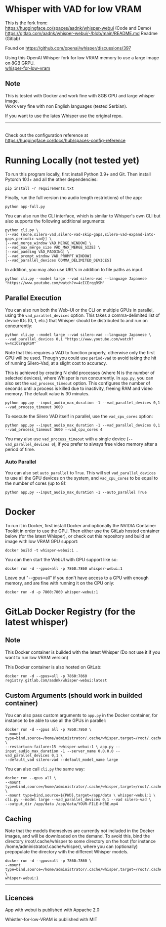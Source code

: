 # Whisper with VAD for low VRAM

This is the fork from:\
https://huggingface.co/spaces/aadnk/whisper-webui (Code and Demo)\
https://gitlab.com/aadnk/whisper-webui/-/blob/main/README.md Readme (Gitlab) 

Found on https://github.com/openai/whisper/discussions/397

Using this OpenAI Whisper fork for low VRAM memory to use a large image on 8GB GRPU.\
[whisper-for-low-vram](https://github.com/ProjectEGU/whisper-for-low-vram/tree/main/whisper) 

## Note
This is tested with Docker and work fine with 8GB GPU and large whisper image.\
Work very fine with non English languages (tested Serbian).

If you want to use the lates Whisper use the original repo.

---
\
Check out the configuration reference at https://huggingface.co/docs/hub/spaces-config-reference

# Running Locally (not tested yet)

To run this program locally, first install Python 3.9+ and Git. Then install Pytorch 10.1+ and all the other dependencies:
```
pip install -r requirements.txt
```

Finally, run the full version (no audio length restrictions) of the app:
```
python app-full.py
```

You can also run the CLI interface, which is similar to Whisper's own CLI but also supports the following additional arguments:
```
python cli.py \
[--vad {none,silero-vad,silero-vad-skip-gaps,silero-vad-expand-into-gaps,periodic-vad}] \
[--vad_merge_window VAD_MERGE_WINDOW] \
[--vad_max_merge_size VAD_MAX_MERGE_SIZE] \
[--vad_padding VAD_PADDING] \
[--vad_prompt_window VAD_PROMPT_WINDOW]
[--vad_parallel_devices COMMA_DELIMITED_DEVICES]
```
In addition, you may also use URL's in addition to file paths as input.
```
python cli.py --model large --vad silero-vad --language Japanese "https://www.youtube.com/watch?v=4cICErqqRSM"
```

## Parallel Execution

You can also run both the Web-UI or the CLI on multiple GPUs in parallel, using the `vad_parallel_devices` option. This takes a comma-delimited list of 
device IDs (0, 1, etc.) that Whisper should be distributed to and run on concurrently:
```
python cli.py --model large --vad silero-vad --language Japanese \
--vad_parallel_devices 0,1 "https://www.youtube.com/watch?v=4cICErqqRSM"
```

Note that this requires a VAD to function properly, otherwise only the first GPU will be used. Though you could use `period-vad` to avoid taking the hit
of running Silero-Vad, at a slight cost to accuracy.

This is achieved by creating N child processes (where N is the number of selected devices), where Whisper is run concurrently. In `app.py`, you can also 
set the `vad_process_timeout` option. This configures the number of seconds until a process is killed due to inactivity, freeing RAM and video memory. 
The default value is 30 minutes.

```
python app.py --input_audio_max_duration -1 --vad_parallel_devices 0,1 --vad_process_timeout 3600
```

To execute the Silero VAD itself in parallel, use the `vad_cpu_cores` option:
```
python app.py --input_audio_max_duration -1 --vad_parallel_devices 0,1 --vad_process_timeout 3600 --vad_cpu_cores 4
```

You may also use `vad_process_timeout` with a single device (`--vad_parallel_devices 0`), if you prefer to always free video memory after a period of time.

### Auto Parallel

You can also set `auto_parallel` to `True`. This will set `vad_parallel_devices` to use all the GPU devices on the system, and `vad_cpu_cores` to be equal to the number of
cores (up to 8):
```
python app.py --input_audio_max_duration -1 --auto_parallel True
```

# Docker

To run it in Docker, first install Docker and optionally the NVIDIA Container Toolkit in order to use the GPU. 
Then either use the GitLab hosted container below (for the latest Whisper), or check out this repository and build an image with low VRAM GPU support:
```
docker build -t whisper-webui:1 .
```

You can then start the WebUI with GPU support like so:
```
docker run -d --gpus=all -p 7860:7860 whisper-webui:1
```

Leave out "--gpus=all" if you don't have access to a GPU with enough memory, and are fine with running it on the CPU only:
```
docker run -d -p 7860:7860 whisper-webui:1
```

# GitLab Docker Registry (for the latest whisper)

## Note

This Docker container is builded with the latest Whisper (Do not use it if you want to run low VRAM version)

This Docker container is also hosted on GitLab:

```
docker run -d --gpus=all -p 7860:7860 registry.gitlab.com/aadnk/whisper-webui:latest
```

## Custom Arguments (should work in builded container)

You can also pass custom arguments to `app.py` in the Docker container, for instance to be able to use all the GPUs in parallel:
```
docker run -d --gpus all -p 7860:7860 \
--mount type=bind,source=/home/administrator/.cache/whisper,target=/root/.cache/whisper \
--restart=on-failure:15 rwhisper-webui:1 \ app.py --input_audio_max_duration -1 --server_name 0.0.0.0 --vad_parallel_devices 0,1 \
--default_vad silero-vad --default_model_name large
```

You can also call `cli.py` the same way:
```
docker run --gpus all \
--mount type=bind,source=/home/administrator/.cache/whisper,target=/root/.cache/whisper \
--mount type=bind,source=${PWD},target=/app/data \ whisper-webui:1 \
cli.py --model large --vad_parallel_devices 0,1 --vad silero-vad \
--output_dir /app/data /app/data/YOUR-FILE-HERE.mp4
```

## Caching

Note that the models themselves are currently not included in the Docker images, and will be downloaded on the demand.
To avoid this, bind the directory /root/.cache/whisper to some directory on the host (for instance /home/administrator/.cache/whisper), where you can (optionally) 
prepopulate the directory with the different Whisper models. 
```
docker run -d --gpus=all -p 7860:7860 \
--mount type=bind,source=/home/administrator/.cache/whisper,target=/root/.cache/whisper \
whisper-webui:1
```
---
## Licences

App with webui is published with Appache 2.0

Whistler-for-low-VRAM is published with MIT
